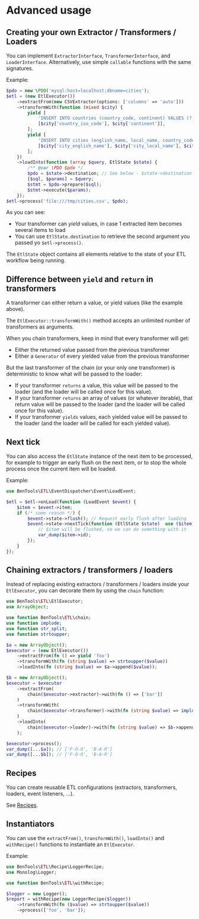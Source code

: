 # Advanced usage

Creating your own Extractor / Transformers / Loaders
--------------------------------------------------

You can implement `ExtractorInterface`, `TransformerInterface`, and `LoaderInterface`.
Alternatively, use simple `callable` functions with the same signatures.

Example:
```php
$pdo = new \PDO('mysql:host=localhost;dbname=cities');
$etl = (new EtlExecutor())
    ->extractFrom(new CSVExtractor(options: ['columns' => 'auto']))
    ->transformWith(function (mixed $city) {
        yield [
            'INSERT INTO countries (country_code, continent) VALUES (?, ?)',
            [$city['country_iso_code'], $city['continent']],
        ];
        yield [
            'INSERT INTO cities (english_name, local_name, country_code, population)',
            [$city['city_english_name'], $city['city_local_name'], $city['country_code'], $city['population']],
        ];
    })
    ->loadInto(function (array $query, EtlState $state) {
        /** @var \PDO $pdo */
        $pdo = $state->destination; // See below - $state->destination corresponds to the $destination argument of the $etl->process() method.
        [$sql, $params] = $query;
        $stmt = $pdo->prepare($sql);
        $stmt->execute($params);
    });
$etl->process('file:///tmp/cities.csv', $pdo);
```

As you can see:
- Your transformer can _yield_ values, in case 1 extracted item becomes several items to load
- You can use `EtlState.destination` to retrieve the second argument you passed yo `$etl->process()`.

The `EtlState` object contains all elements relative to the state of your ETL workflow being running.

Difference between `yield` and `return` in transformers
------------------------------------------------------

A transformer can either return a value, or yield values (like the example above).

The `EtlExecutor::transformWith()` method accepts an unlimited number of transformers as arguments.

When you chain transformers, keep in mind that every transformer will get:
- Either the returned value passed from the previous transformer
- Either a `Generator` of every yielded value from the previous transformer

But the last transformer of the chain (or your only one transformer) is deterministic to know what will be passed to the loader:
- If your transformer `returns` a value, this value will be passed to the loader (and the loader will be called once for this value).
- If your transformer `returns` an array of values (or whatever iterable), that return value will be passed to the loader (and the loader will be called once for this value).
- If your transformer `yields` values, each yielded value will be passed to the loader (and the loader will be called for each yielded value).



Next tick
---------

You can also access the `EtlState` instance of the next item to be processed, for example to trigger
an early flush on the next item, or to stop the whole process once the current item will be loaded.

Example:

```php
use BenTools\ETL\EventDispatcher\Event\LoadEvent;

$etl = $etl->onLoad(function (LoadEvent $event) {
    $item = $event->item;
    if (/* some reason */) {
        $event->state->flush(); // Request early flush after loading
        $event->state->nextTick(function (EtlState $state)  use ($item) {
            // $item will be flushed, so we can do something with it
            var_dump($item->id);
        });
    }
});
```

Chaining extractors / transformers / loaders
-------------------------------------------

Instead of replacing existing extractors / transformers / loaders inside your `EtlExecutor`,
you can decorate them by using the `chain` function:

```php
use BenTools\ETL\EtlExecutor;
use ArrayObject;

use function BenTools\ETL\chain;
use function implode;
use function str_split;
use function strtoupper;

$a = new ArrayObject();
$executor = (new EtlExecutor())
    ->extractFrom(fn () => yield 'foo')
    ->transformWith(fn (string $value) => strtoupper($value))
    ->loadInto(fn (string $value) => $a->append($value));

$b = new ArrayObject();
$executor = $executor
    ->extractFrom(
        chain($executor->extractor)->with(fn () => ['bar'])
    )
    ->transformWith(
        chain($executor->transformer)->with(fn (string $value) => implode('-', str_split($value)))
    )
    ->loadInto(
        chain($executor->loader)->with(fn (string $value) => $b->append($value))
    );

$executor->process();
var_dump([...$a]); // ['F-O-O', 'B-A-R']
var_dump([...$b]); // ['F-O-O', 'B-A-R']
```

Recipes
-------

You can create reusable ETL configurations (extractors, transformers, loaders, event listeners, ...).

See [Recipes](recipes.md).

Instantiators
-------------

You can use the `extractFrom()`, `transformWith()`, `loadInto()` and `withRecipe()` functions
to instantiate an `EtlExecutor`.

Example:

```php
use BenTools\ETL\Recipe\LoggerRecipe;
use Monolog\Logger;

use function BenTools\ETL\withRecipe;

$logger = new Logger();
$report = withRecipe(new LoggerRecipe($logger))
    ->transformWith(fn ($value) => strtoupper($value))
    ->process(['foo', 'bar']);
```
